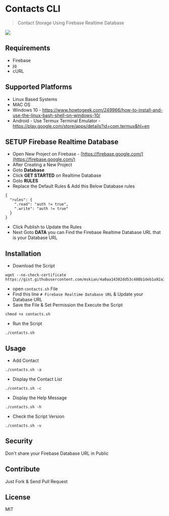 # Contacts CLI

> Contact Storage Using Firebase Realtime Database

<a target="_blank" href="https://github.com/mskian/contacts-bash/blob/master/LICENSE" title="License: GPL"><img src="https://img.shields.io/badge/License-MIT-orange.svg"></a>

## Requirements

- Firebase
- jq
- cURL

## Supported Platforms

- Linux Based Systems
- MAC OS
- Windows 10 - https://www.howtogeek.com/249966/how-to-install-and-use-the-linux-bash-shell-on-windows-10/
- Android - Use Termux Terminal Emulator - https://play.google.com/store/apps/details?id=com.termux&hl=en

## SETUP Firebase Realtime Database

- Open New Project on Firebase - [https://firebase.google.com/](https://firebase.google.com/)
- After Creating a New Project
- Goto **Database**
- Click **GET STARTED** on Realtime Database
- Goto **RULES**
- Replace the Default Rules & Add this Below Database rules

```
{
  "rules": {
    ".read": "auth != true",
    ".write": "auth != true"
  }
}
```

- Click Publish to Update the Rules
- Next Goto **DATA** you can Find the Firebase Realtime Database URL that is your Database URL

## Installation

- Download the Script

```
wget --no-check-certificate https://gist.githubusercontent.com/mskian/4a0aa14382dd53c488b1deb1a92a37cd/raw/cab4c23508362570b0c8aabb8af56a3e152b6e84/contacts.sh
```


- open `contacts.sh` File
- Find this line `# Firebase Realtime Database URL` & Update your Database URL
- Save the File & Set Permission the Execute the Script

```
chmod +x contacts.sh
```

- Run the Script

```
./contacts.sh
```


## Usage

- Add Contact

```
./contacts.sh -a
```

- Display the Contact List

```
./contacts.sh -c
```

- Display the Help Message

```
./contacts.sh -h
```

- Check the Script Version

```
./contacts.sh -v
```

## Security

Don't share your Firebase Database URL in Public

## Contribute


Just Fork & Send Pull Request


## License

MIT
